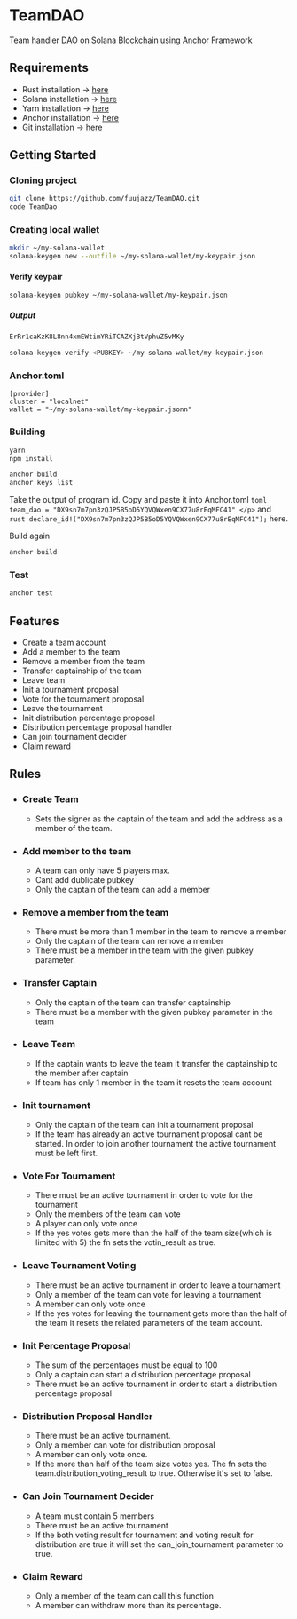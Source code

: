 # TeamDAO
Team handler DAO on Solana  Blockchain using Anchor Framework

## Requirements

  <ul>
    <li>Rust installation -> <a href="https://www.rust-lang.org/tools/install">here</a></li>
    <li>Solana installation -> <a href="https://docs.solana.com/cli/install-solana-cli-tools">here</a></li>
    <li>Yarn installation -> <a href="https://yarnpkg.com/getting-started/install">here</a></li>
    <li>Anchor installation -> <a href="https://www.anchor-lang.com/docs/installation">here</a>
    <li>Git installation -> <a href="https://git-scm.com/book/en/v2/Getting-Started-Installing-Git">here</a>
  </ul>


## Getting Started

### Cloning project

```bash
git clone https://github.com/fuujazz/TeamDAO.git
code TeamDao
```
### Creating local wallet

```bash
mkdir ~/my-solana-wallet
solana-keygen new --outfile ~/my-solana-wallet/my-keypair.json
```

<h4>Verify keypair</h4>

```bash
solana-keygen pubkey ~/my-solana-wallet/my-keypair.json
```

<h5>Output</h5>

```bash
ErRr1caKzK8L8nn4xmEWtimYRiTCAZXjBtVphuZ5vMKy
```

```bash
solana-keygen verify <PUBKEY> ~/my-solana-wallet/my-keypair.json
```

<h3>Anchor.toml</h3>

```
[provider]
cluster = "localnet"
wallet = "~/my-solana-wallet/my-keypair.jsonn"
```

### Building

```bash
yarn
npm install
```

```bash
anchor build
anchor keys list
```
  Take the output of program id. Copy and paste it into Anchor.toml ```toml team_dao = "DX9sn7m7pn3zQJP5B5oD5YQVQWxen9CX77u8rEqMFC41" </p>``` and ```rust declare_id!("DX9sn7m7pn3zQJP5B5oD5YQVQWxen9CX77u8rEqMFC41");``` here.

Build again

```bash
anchor build
```

### Test

```bash
anchor test
```

## Features

<ul>
  <li>Create a team account</li>
  <li>Add a member to the team</li>
  <li>Remove a member from the team</li>
  <li>Transfer captainship of the team</li>
  <li>Leave team</li>
  <li>Init a tournament proposal</li>
  <li>Vote for the tournament proposal</li>
  <li>Leave the tournament</li>
  <li>Init distribution percentage proposal</li>
  <li>Distribution percentage proposal handler</li>
  <li>Can join tournament decider</li>
  <li>Claim reward</li>
</ul>


## Rules

<ul>
  <li>
    <h3>Create Team</h3>
    <p>
      <ul>
        <li>
          Sets the signer as the captain of the team and add the address as a member of the team.
        </li>    
    </ul>
    </p>
  </li>
  
   <li>
    <h3>Add member to the team</h3>
    <p>
      <ul>
        <li>
          A team can only have 5 players max.
        </li>
        <li>
          Cant add dublicate pubkey
        </li>
        <li>
          Only the captain of the team can add a member
        </li>
    </ul>
    </p>
  </li>
  
   <li>
    <h3>Remove a member from the team</h3>
    <p>
      <ul>
        <li>
          There must be more than 1 member in the team to remove a member
        </li>    
        <li>
          Only the captain of the team can remove a member
        </li>
        <li>
          There must be a member in the team with the given pubkey parameter.
        </li>
    </ul>
    </p>
  </li>
  
   <li>
    <h3>Transfer Captain</h3>
    <p>
      <ul>
        <li>
          Only the captain of the team can transfer captainship
        </li>    
         <li>
          There must be a member with the given pubkey parameter in the team
        </li>
    </ul>
    </p>
  </li>  

  <li>
    <h3>Leave Team</h3>
    <p>
      <ul>
        <li>
          If the captain wants to leave the team it transfer the captainship to the member after captain
        </li>    
        <li>
          If team has only 1 member in the team it resets the team account
        </li>
    </ul>
    </p>
  </li>

   <li>
    <h3>Init tournament</h3>
    <p>
      <ul>
        <li>
          Only the captain of the team can init a tournament proposal
        </li>   
         <li>
          If the team has already an active tournament proposal cant be started. In order to join another tournament the active tournament must be left first.
        </li> 
    </ul>
    </p>
  </li>
  
   <li>
    <h3>Vote For Tournament</h3>
    <p>
      <ul>
        <li>
          There must be an active tournament in order to vote for the tournament
        </li>    
        <li>
          Only the members of the team can vote
        </li>
        <li>
          A player can only vote once
        </li>
        <li>
          If the yes votes gets more than the half of the team size(which is limited with 5) the fn sets the votin_result as true.
        </li>
    </ul>
    </p>
  </li>
  
   <li>
    <h3>Leave Tournament Voting</h3>
    <p>
      <ul>
        <li>
          There must be an active tournament in order to leave a tournament
        </li>    
         <li>
          Only a member of the team can vote for leaving a tournament
        </li>
         <li>
          A member can only vote once
        </li>
         <li>
          If the yes votes for leaving the tournament gets more than the half of the team it resets the related parameters of the team account.
        </li>
    </ul>
    </p>
  </li>
  
   <li>
    <h3>Init Percentage Proposal</h3>
    <p>
      <ul>
        <li>
          The sum of the percentages must be equal to 100
        </li>    
        <li>
          Only a captain can start a distribution percentage proposal
        </li> 
        <li>
          There must be an active tournament in order to start a distribution percentage proposal
        </li>      
    </ul>
    </p>
  </li>
  
   <li>
    <h3>Distribution Proposal Handler</h3>
    <p>
      <ul>
        <li>
          There must be an active tournament.
        </li>    
        <li>
            Only a member can vote for distribution proposal
        </li> 
        <li>
          A member can only vote once.
        </li>   
         <li>
          If the more than half of the team size votes yes. The fn sets the team.distribution_voting_result to true. Otherwise it's set to false.           
        </li>
    </ul>
    </p>
  </li>
  
   <li>
    <h3>Can Join Tournament Decider</h3>
    <p>
      <ul>
        <li>
          A team must contain 5 members
        </li>    
        <li>
          There must be an active tournament
        </li> 
        <li>
          If the both voting result for tournament and voting result for distribution are true it will set the can_join_tournament parameter to true.
        </li>      
    </ul>
    </p>
  </li>
  
   <li>
    <h3>Claim Reward</h3>
    <p>
      <ul>
        <li>
          Only a member of the team can call this function
        </li>    
        <li>
          A member can withdraw more than its percentage.
        </li>             
    </ul>
    </p>
  </li>
  
 
</ul>
